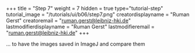 +++
title = "Step 7"
weight = 7
hidden = true
type="tutorial-step"
tutorial_image = "/tutorials/ui/b06/step7.png"
creatordisplayname = "Ruman Gerst"
creatoremail = "ruman.gerst@leibniz-hki.de"
lastmodifierdisplayname = "Ruman Gerst"
lastmodifieremail = "ruman.gerst@leibniz-hki.de"
+++

... to have the images saved in ImageJ and compare them